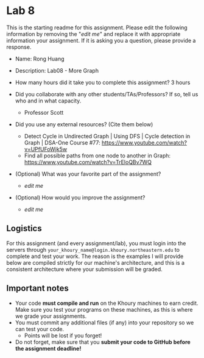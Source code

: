 # Lab 8

This is the starting readme for this assignment.  Please edit the following 
information by removing the "*edit me*" and replace it with appropriate 
information your assignment. If it is asking you a question, please provide 
a response.

- Name: Rong Huang

- Description: Lab08 - More Graph

- How many hours did it take you to complete this assignment? 3 hours

- Did you collaborate with any other students/TAs/Professors? If so, tell 
  us who and in what capacity.
  - Professor Scott

- Did you use any external resources? (Cite them below)
  - Detect Cycle in Undirected Graph | Using DFS | Cycle detection in Graph | DSA-One Course #77: https://www.youtube.com/watch?v=UPfUFoWjk5w
  - Find all possible paths from one node to another in Graph: https://www.youtube.com/watch?v=TrEloQBv7WQ

- (Optional) What was your favorite part of the assignment? 
  - *edit me*

- (Optional) How would you improve the assignment? 
  - *edit me*

## Logistics

For this assignment (and every assignment/lab), you must login into the 
servers through `your_khoury_name@login.khoury.northeastern.edu` to complete 
and test your work. The reason is the examples I will provide below are 
compiled strictly for our machine's architecture, and this is a consistent 
architecture where your submission will be graded.

## Important notes

* Your code **must compile and run** on the Khoury machines to earn credit. 
  Make sure you test your programs on these machines, as this is where we 
  grade your assignments.
* You must commit any additional files (if any) into your repository so we 
  can test your code.
  * Points will be lost if you forget!
* Do not forget, make sure that you **submit your code to GitHub before the 
  assignment deadline!**

